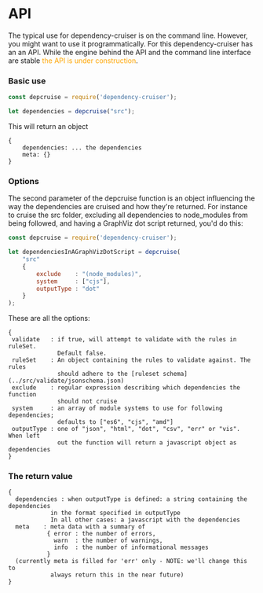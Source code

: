 # API

The typical use for dependency-cruiser is on the command line. However, you
might want to use it programmatically. For this dependency-cruiser has an
an API. While the engine behind the API and the command line interface are
stable <span style="color: orange">the API is under construction</span>.


### Basic use

```javascript
const depcruise = require('dependency-cruiser');

let dependencies = depcruise("src");
```

This will return an object
```
{
    dependencies: ... the dependencies
    meta: {}
}
```

### Options
The second parameter of the depcruise function is an object influencing the
way the dependencies are cruised and how they're returned. For instance to
cruise the src folder, excluding all dependencies to node_modules from being
followed, and having a GraphViz dot script returned, you'd do this:

```javascript
const depcruise = require('dependency-cruiser');

let dependenciesInAGraphVizDotScript = depcruise(
    "src"
    {
        exclude    : "(node_modules)",
        system     : ["cjs"],
        outputType : "dot"
    }
);
```

These are all the options:
```
{
 validate   : if true, will attempt to validate with the rules in ruleSet.
              Default false.
 ruleSet    : An object containing the rules to validate against. The rules
              should adhere to the [ruleset schema](../src/validate/jsonschema.json)
 exclude    : regular expression describing which dependencies the function
              should not cruise
 system     : an array of module systems to use for following dependencies;
              defaults to ["es6", "cjs", "amd"]
 outputType : one of "json", "html", "dot", "csv", "err" or "vis". When left
              out the function will return a javascript object as dependencies
}
```

### The return value
```
{
  dependencies : when outputType is defined: a string containing the dependencies
            in the format specified in outputType
            In all other cases: a javascript with the dependencies
  meta    : meta data with a summary of
           { error : the number of errors,
             warn  : the number of warnings,
             info  : the number of informational messages
           }
  (currently meta is filled for 'err' only - NOTE: we'll change this to
            always return this in the near future)
}
```

